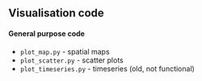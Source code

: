 ## Visualisation code

#### General purpose code

* `plot_map.py` - spatial maps
* `plot_scatter.py` - scatter plots 
* `plot_timeseries.py` - timeseries (old, not functional) 
